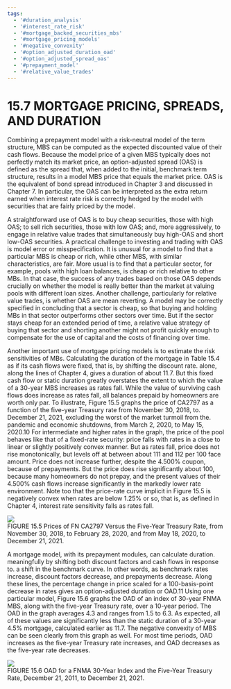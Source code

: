 ```yaml
---
tags:
  - '#duration_analysis'
  - '#interest_rate_risk'
  - '#mortgage_backed_securities_mbs'
  - '#mortgage_pricing_models'
  - '#negative_convexity'
  - '#option_adjusted_duration_oad'
  - '#option_adjusted_spread_oas'
  - '#prepayment_model'
  - '#relative_value_trades'
---
```

# 15.7 MORTGAGE PRICING, SPREADS, AND DURATION  

Combining a prepayment model with a risk-neutral model of the term structure, MBS can be computed as the expected discounted value of their cash flows. Because the model price of a given MBS typically does not perfectly match its market price, an option-adjusted spread (OAS) is defined as the spread that, when added to the initial, benchmark term structure, results in a model MBS price that equals the market price. OAS is the equivalent of bond spread introduced in Chapter 3 and discussed in Chapter 7. In particular, the OAS can be interpreted as the extra return earned when interest rate risk is correctly hedged by the model with securities that are fairly priced by the model.  

A straightforward use of OAS is to buy cheap securities, those with high OAS; to sell rich securities, those with low OAS; and, more aggressively, to engage in relative value trades that simultaneously buy high-OAS and short low-OAS securities. A practical challenge to investing and trading with OAS is model error or misspecification. It is unusual for a model to find that a particular MBS is cheap or rich, while other MBS, with similar characteristics, are fair. More usual is to find that a particular sector, for example, pools with high loan balances, is cheap or rich relative to other MBs. In that case, the success of any trades based on those OAS depends crucially on whether the model is really better than the market at valuing pools with different loan sizes. Another challenge, particularly for relative value trades, is whether OAS are mean reverting. A model may be correctly specified in concluding that a sector is cheap, so that buying and holding MBs in that sector outperforms other sectors over time. But if the sector stays cheap for an extended period of time, a relative value strategy of buying that sector and shorting another might not profit quickly enough to compensate for the use of capital and the costs of financing over time.  

Another important use of mortgage pricing models is to estimate the risk sensitivities of MBs. Calculating the duration of the mortgage in Table 15.4 as if its cash flows were fixed, that is, by shifting the discount rate. alone, along the lines of Chapter 4, gives a duration of about 11.7. But this fixed cash flow or static duration greatly overstates the extent to which the value of a 30-year MBS increases as rates fall. While the value of surviving cash flows does increase as rates fall, all balances prepaid by homeowners are worth only par. To illustrate, Figure 15.5 graphs the price of CA2797 as a function of the five-year Treasury rate from November 30, 2018, to. December 21, 2021, excluding the worst of the market turmoil from the. pandemic and economic shutdowns, from March 2, 2020, to May 15, 2020.10 For intermediate and higher rates in the graph, the price of the pool behaves like that of a fixed-rate security: price falls with rates in a close to linear or slightly positively convex manner. But as rates fall, price does not rise monotonically, but levels off at between about 111 and 112 per 100 face amount. Price does not increase further, despite the $4.500\%$ coupon, because of prepayments. But the price does rise significantly about 100, because many homeowners do not prepay, and the present values of their $4.500\%$ cash flows increase significantly in the markedly lower rate environment. Note too that the price-rate curve implicit in Figure 15.5 is negatively convex when rates are below $1.25\%$ or so, that is, as defined in Chapter 4, interest rate sensitivity falls as rates fall.  

![](0e48682fd7f412ee0672c9f133859f79c15eb455e997fc20ca2b346d776d89cd.jpg)  
FIGURE 15.5  Prices of FN CA2797 Versus the Five-Year Treasury Rate, from November 30, 2018, to February 28, 2020, and from May 18, 2020, to December 21, 2021.  

A mortgage model, with its prepayment modules, can calculate duration. meaningfully by shifting both discount factors and cash flows in response to. a shift in the benchmark curve. In other words, as benchmark rates increase, discount factors decrease, and prepayments decrease. Along these lines, the percentage change in price scaled for a 100-basis-point decrease in rates gives an option-adjusted duration or OAD.11 Using one particular model, Figure 15.6 graphs the OAD of an index of 30-year FNMA MBS, along with the five-year Treasury rate, over a 10-year period. The OAD in the graph averages 4.3 and ranges from 1.5 to 6.3. As expected, all of these values are significantly less than the static duration of a 30-year $4.5\%$ mortgage, calculated earlier as 11.7. The negative convexity of MBS can be seen clearly from this graph as well. For most time periods, OAD increases as the five-year Treasury rate increases, and OAD decreases as the five-year rate decreases.  

![](9b11a0f85e28dc1ada0464e1527b55515b84b9b7c190267af65e99b667f959f4.jpg)  
FIGURE 15.6 OAD for a FNMA 30-Year Index and the Five-Year Treasury Rate, December 21, 2011, to December 21, 2021.  
